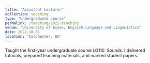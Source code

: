 ```yaml
---
title: "Assistant Lecturer"
collection: teaching
type: "Undergraduate course"
permalink: /teaching/2022-teaching
venue: "University of Essex, English Language and Linguuistics"
date: 2022-10-01
location: "Colchester, UK"
---
```


Taught the first-year undergraduate course LG110: Sounds. I delivered tutorials, prepared teaching materials, and marked student papers.

